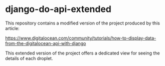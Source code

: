 # django-do-api-extended

This repository contains a modified version of the project produced by this article:

https://www.digitalocean.com/community/tutorials/how-to-display-data-from-the-digitalocean-api-with-django

This extended version of the project offers a dedicated view for seeing the details of each droplet.
